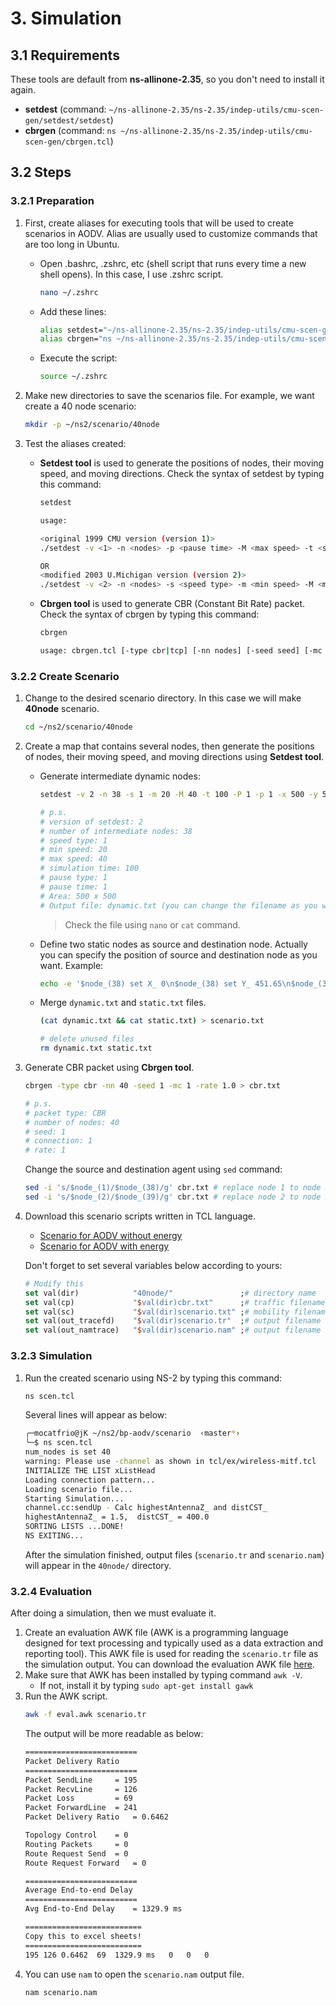 # 3. Simulation

## 3.1 Requirements
These tools are default from **ns-allinone-2.35**, so you don't need to install it again. 

* **setdest** (command: `~/ns-allinone-2.35/ns-2.35/indep-utils/cmu-scen-gen/setdest/setdest`)
* **cbrgen** (command: `ns ~/ns-allinone-2.35/ns-2.35/indep-utils/cmu-scen-gen/cbrgen.tcl`)

## 3.2 Steps
### 3.2.1 Preparation

1. First, create aliases for executing tools that will be used to create scenarios in AODV. Alias are usually used to customize commands that are too long in Ubuntu. 
   * Open .bashrc, .zshrc, etc (shell script that runs every time a new shell opens). In this case, I use .zshrc script.
        ```bash
        nano ~/.zshrc
        ```
    * Add these lines:
        ```bash
        alias setdest="~/ns-allinone-2.35/ns-2.35/indep-utils/cmu-scen-gen/setdest/setdest"
        alias cbrgen="ns ~/ns-allinone-2.35/ns-2.35/indep-utils/cmu-scen-gen/cbrgen.tcl"
        ```
    * Execute the script:
        ```bash
        source ~/.zshrc
        ```
                                                       
2. Make new directories to save the scenarios file. For example, we want create a 40 node scenario:
    ```bash
    mkdir -p ~/ns2/scenario/40node
    ```

3. Test the aliases created:
    * **Setdest tool** is used to generate the positions of nodes, their moving speed, and moving directions. Check the syntax of setdest by typing this command:
        ```bash
        setdest
        ```
        ```bash
        usage:

        <original 1999 CMU version (version 1)>
        ./setdest -v <1> -n <nodes> -p <pause time> -M <max speed> -t <simulation time> -x <max X> -y <max Y>

        OR
        <modified 2003 U.Michigan version (version 2)>
        ./setdest -v <2> -n <nodes> -s <speed type> -m <min speed> -M <max speed> -t <simulation time> -P <pause type> -p <pause time> -x <max X> -y <max Y>
        ```
    * **Cbrgen tool** is used to generate CBR (Constant Bit Rate) packet. Check the syntax of cbrgen by typing this command:
        ```bash
        cbrgen
        ```
        ```bash
        usage: cbrgen.tcl [-type cbr|tcp] [-nn nodes] [-seed seed] [-mc connections] [-rate rate]
        ```

### 3.2.2 Create Scenario
1. Change to the desired scenario directory. In this case we will make **40node** scenario.
    ```bash
    cd ~/ns2/scenario/40node
    ```
2. Create a map that contains several nodes, then generate the positions of nodes, their moving speed, and moving directions using **Setdest tool**.
    * Generate intermediate dynamic nodes:
        ```bash  
        setdest -v 2 -n 38 -s 1 -m 20 -M 40 -t 100 -P 1 -p 1 -x 500 -y 500 > dynamic.txt

        # p.s.
        # version of setdest: 2
        # number of intermediate nodes: 38
        # speed type: 1
        # min speed: 20
        # max speed: 40
        # simulation time: 100
        # pause type: 1
        # pause time: 1
        # Area: 500 x 500
        # Output file: dynamic.txt (you can change the filename as you want)
        ```
        > Check the file using `nano` or `cat` command.
    * Define two static nodes as source and destination node. Actually you can specify the position of source and destination node as you want. Example: 
        ```bash
        echo -e '$node_(38) set X_ 0\n$node_(38) set Y_ 451.65\n$node_(38) set Z_ 0\n$node_(39) set X_ 451.65\n$node_(39) set Y_ 0\n$node_(39) set Z_ 0' > static.txt
        ```
    * Merge `dynamic.txt` and `static.txt` files.
        ```bash
        (cat dynamic.txt && cat static.txt) > scenario.txt

        # delete unused files
        rm dynamic.txt static.txt
        ```

3. Generate CBR packet using **Cbrgen tool**.
    ```bash  
    cbrgen -type cbr -nn 40 -seed 1 -mc 1 -rate 1.0 > cbr.txt

    # p.s.
    # packet type: CBR
    # number of nodes: 40
    # seed: 1
    # connection: 1
    # rate: 1
    ```
    Change the source and destination agent using `sed` command:
    ```bash
    sed -i 's/$node_(1)/$node_(38)/g' cbr.txt # replace node 1 to node 38
    sed -i 's/$node_(2)/$node_(39)/g' cbr.txt # replace node 2 to node 39
    ```

4. Download this scenario scripts written in TCL language.
    * [Scenario for AODV without energy](scenario/scen.tcl)
    * [Scenario for AODV with energy](scenario/scen-energy.tcl)
    
    Don't forget to set several variables below according to yours:
    ```tcl
    # Modify this 
    set val(dir)            "40node/"               ;# directory name
    set val(cp)             "$val(dir)cbr.txt"      ;# traffic filename
    set val(sc)             "$val(dir)scenario.txt"	;# mobility filename
    set val(out_tracefd)	"$val(dir)scenario.tr"	;# output filename of tracefd
    set val(out_namtrace)	"$val(dir)scenario.nam"	;# output filename of nametrace
    ```

### 3.2.3 Simulation

1. Run the created scenario using NS-2 by typing this command:
    ```bash
    ns scen.tcl
    ```
    Several lines will appear as below:
    ```bash
    ╭─mocatfrio@jK ~/ns2/bp-aodv/scenario  ‹master*› 
    ╰─$ ns scen.tcl
    num_nodes is set 40
    warning: Please use -channel as shown in tcl/ex/wireless-mitf.tcl
    INITIALIZE THE LIST xListHead
    Loading connection pattern...
    Loading scenario file...
    Starting Simulation...
    channel.cc:sendUp - Calc highestAntennaZ_ and distCST_
    highestAntennaZ_ = 1.5,  distCST_ = 400.0
    SORTING LISTS ...DONE!
    NS EXITING...
    ```
    After the simulation finished, output files (`scenario.tr` and `scenario.nam`) will appear in the `40node/` directory.

### 3.2.4 Evaluation
After doing a simulation, then we must evaluate it.

1. Create an evaluation AWK file (AWK is a programming language designed for text processing and typically used as a data extraction and reporting tool). This AWK file is used for reading the `scenario.tr` file as the simulation output. You can download the evaluation AWK file [here](scenario/eval.awk).
2. Make sure that AWK has been installed by typing command `awk -V`.
    * If not, install it by typing `sudo apt-get install gawk`
3. Run the AWK script.
    ```bash
    awk -f eval.awk scenario.tr
    ```
    The output will be more readable as below:
    ```bash
    ========================= 
    Packet Delivery Ratio 
    ========================= 
    Packet SendLine 	= 195 
    Packet RecvLine 	= 126 
    Packet Loss 		= 69 
    Packet ForwardLine	= 241 
    Packet Delivery Ratio 	= 0.6462 

    Topology Control 	= 0 
    Routing Packets 	= 0 
    Route Request Send 	= 0 
    Route Request Forward 	= 0 

    ========================= 
    Average End-to-end Delay  
    ========================= 
    Avg End-to-End Delay 	= 1329.9 ms 

    ========================== 
    Copy this to excel sheets!  
    ========================== 
    195	126	0.6462	69	1329.9 ms	0	0	0
    ```
4. You can use `nam` to open the `scenario.nam` output file.
    ```bash
    nam scenario.nam
    ```


